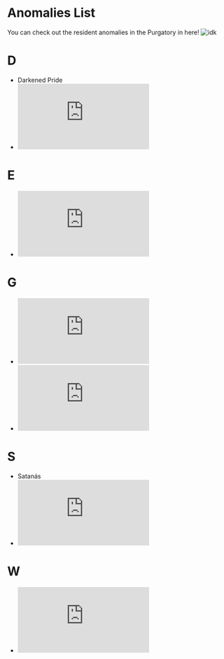 # Anomalies List
You can check out the resident anomalies in the Purgatory in here!
![idk](https://github.com/DawdleInTime/RND-Purgatory-Mod-Wiki/assets/168727225/1f63eef8-31af-441c-abef-397600e820df)


# D
- Darkened Pride
- ![Desired Skull](https://github.com/DawdleInTime/RND-Purgatory-Mod-Wiki/blob/main/desiredskull.md)
# E
- ![Envied One](https://github.com/DawdleInTime/RND-Purgatory-Mod-Wiki/blob/main/envied_one.md)
# G
- ![Gluttonysis](https://github.com/DawdleInTime/RND-Purgatory-Mod-Wiki/blob/main/gluttonysis.md)
- ![Goldneed](https://github.com/DawdleInTime/RND-Purgatory-Mod-Wiki/blob/main/goldneed.md)
# S
- Satanás
- ![Slothy One](https://github.com/DawdleInTime/RND-Purgatory-Mod-Wiki/blob/main/slothyone.md)
# W
- ![Wrath Outsidæ](https://github.com/DawdleInTime/RND-Purgatory-Mod-Wiki/blob/main/wrathoutsidae.md)
